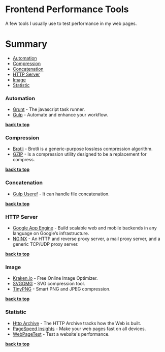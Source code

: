 Frontend Performance Tools
==============

A few tools I usually use to test performance in my web pages.

# Summary

- [Automation](#automation)
- [Compression](#compression)
- [Concatenation](#concatenation)
- [HTTP Server](#http-server)
- [Image](#image)
- [Statistic](#statistic)


### Automation

- [Grunt](https://gruntjs.com/) - The javascript task runner.
- [Gulp](http://gulpjs.com/) - Automate and enhance your workflow.

**[back to top](#summary)**


### Compression

- [Brotli](https://github.com/google/brotli) - Brotli is a generic-purpose lossless compression algorithm.
- [GZIP](http://www.gzip.org/) - Is a compression utility designed to be a replacement for compress.

**[back to top](#summary)**


### Concatenation

- [Gulp Useref](https://github.com/jonkemp/gulp-useref) - It can handle file concatenation.

**[back to top](#summary)**


### HTTP Server

- [Google App Engine](https://cloud.google.com/appengine/) - Build scalable web and mobile backends in any language on Google’s infrastructure.
- [NGINX](https://nginx.org/en/) - An HTTP and reverse proxy server, a mail proxy server, and a generic TCP/UDP proxy server.

**[back to top](#summary)**


### Image

- [Kraken.io](https://kraken.io/web-interface) - Free Online Image Optimizer.
- [SVGOMG](https://jakearchibald.github.io/svgomg/) - SVG compression tool.
- [TinyPNG](https://tinypng.com/) - Smart PNG and JPEG compression.

**[back to top](#summary)**


### Statistic

- [Http Archive](http://httparchive.org/) - The HTTP Archive tracks how the Web is built.
- [PageSpeed Insights](https://developers.google.com/speed/pagespeed/insights/) - Make your web pages fast on all devices.
- [WebPageTest](http://www.webpagetest.org/) - Test a website's performance.

**[back to top](#summary)**
